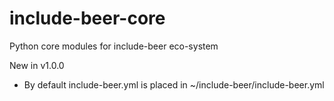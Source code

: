 # include-beer-core
Python core modules for include-beer eco-system

New in v1.0.0
- By default include-beer.yml is placed in ~/include-beer/include-beer.yml
